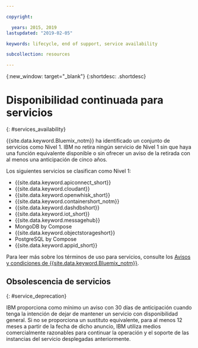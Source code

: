 ```yaml
---

copyright:

  years: 2015, 2019
lastupdated: "2019-02-05"

keywords: lifecycle, end of support, service availability

subcollection: resources

---
```


{:new_window: target="_blank"}
{:shortdesc: .shortdesc}

# Disponibilidad continuada para servicios
{: #services_availability}

{{site.data.keyword.Bluemix_notm}} ha identificado un conjunto de servicios como Nivel 1. IBM no retira ningún servicio de Nivel 1 sin que haya una función equivalente disponible o sin ofrecer un aviso de la retirada con al menos una anticipación de cinco años.

Los siguientes servicios se clasifican como Nivel 1:
  * {{site.data.keyword.apiconnect_short}}
  * {{site.data.keyword.cloudant}}
  * {{site.data.keyword.openwhisk_short}}
  * {{site.data.keyword.containershort_notm}}
  * {{site.data.keyword.dashdbshort}}
  * {{site.data.keyword.iot_short}}
  * {{site.data.keyword.messagehub}}
  * MongoDB by Compose
  * {{site.data.keyword.objectstorageshort}}
  * PostgreSQL by Compose
  * {{site.data.keyword.appid_short}}

Para leer más sobre los términos de uso para servicios, consulte los [Avisos y condiciones de {{site.data.keyword.Bluemix_notm}}](/docs/overview?topic=overview-terms).

## Obsolescencia de servicios
{: #service_deprecation}

IBM proporciona como mínimo un aviso con 30 días de anticipación cuando tenga la intención de dejar de mantener un servicio con disponibilidad general. Si no se proporciona un sustituto equivalente, para al menos 12 meses a partir de la fecha de dicho anuncio, IBM utiliza medios comercialmente razonables para continuar la operación y el soporte de las instancias del servicio desplegadas anteriormente.
